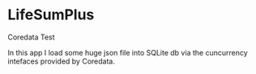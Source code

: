 # LifeSumPlus
Coredata Test

In this app I load some huge json file into SQLite db via the cuncurrency intefaces provided by Coredata.
